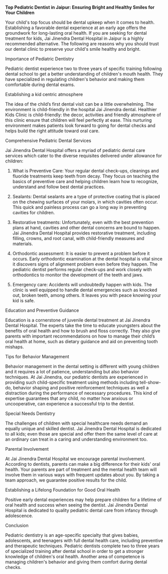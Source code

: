 **Top Pediatric Dentist in Jaipur: Ensuring Bright and Healthy Smiles for Your Children**

Your child's top focus should be dental upkeep when it comes to health. Establishing a favorable dental experience at an early age offers the groundwork for long-lasting oral health. If you are seeking for dental treatment for kids, Jai Jinendra Dental Hospital in Jaipur is a highly recommended alternative. The following are reasons why you should trust our dental clinic to preserve your child's smile healthy and bright.



Importance of Pediatric Dentistry

Pediatric dentist experience two to three years of specific training following dental school to get a better understanding of children's mouth health. They have specialized in regulating children's behavior and making them comfortable during dental exams.



Establishing a kid centric atmosphere

The idea of the child’s first dental visit can be a little overwhelming. The environment is child-friendly in the hospital Jai Jinendra dental. Healthier Kids Clinic is child-friendly: the decor, activities and friendly atmosphere of this clinic ensure that children will feel perfectly at ease. This nurturing environment makes patients look forward to going for dental checks and helps build the right attitude toward oral care.



Comprehensive Pediatric Dental Services

Jai Jinendra Dental Hospital offers a myriad of pediatric dental care services which cater to the diverse requisites delivered under allowance for children:



1. What is Preventive Care: Your regular dental check-ups, cleanings and fluoride treatments keep teeth from decay. They focus on teaching the basics of preventive care and helping children learn how to recognize, understand and follow best dental practices.



2. Sealants: Dental sealants are a type of protective coating that is placed on the chewing surfaces of your molars, in which cavities often occur. This quick and painless process can go a long way in preventing cavities for children.



3. Restorative treatments: Unfortunately, even with the best prevention plans at hand, cavities and other dental concerns are bound to happen. Jai Jinendra Dental Hospital provides restorative treatment, including filling, crowns, and root canal, with child-friendly measures and materials.



4. Orthodontic assessment: It is easier to prevent a problem before it occurs. Early orthodontic examination at the dental hospital is vital since it discovers signs of alignment problem even before they happen. The pediatric dentist performs regular check-ups and work closely with orthodontics to monitor the development of the teeth and jaws.



5. Emergency care: Accidents will undoubtedly happen with kids. The clinic is well equipped to handle dental emergencies such as knocked out, broken teeth, among others. It leaves you with peace knowing your kid is safe.



Education and Preventive Guidance

Education is a cornerstone of juvenile dental treatment at Jai Jinendra Dental Hospital. The experts take the time to educate youngsters about the benefits of oral health and how to brush and floss correctly. They also give parents with important recommendations on how to manage their child’s oral health at home, such as dietary guidance and aid on preventing tooth mishaps.



Tips for Behavior Management

Behavior management in the dental setting is different with young children and it requires a lot of patience, understanding but also behavior techniques. At Jai Jinendra, our pediatric dentists are experienced in providing such child-specific treatment using methods including tell-show-do, behavior shaping and positive reinforcement techniques as well a distraction during the performance of necessary procedures. This kind of expertise guarantees that any child, no matter how anxious or uncooperative, can experience a successful trip to the dentist.



Special Needs Dentistry

The challenges of children with special healthcare needs demand an equally unique and skilled dentist. Jai Jinendra Dental Hospital is dedicated to all kids; even those are special and offer them the same level of care at an ordinary can treat in a caring and understanding environment too.



Parental Involvement

At Jai Jinendra Dental Hospital we encourage parental involvement. According to dentists, parents can make a big difference for their kids' oral health. Your parents are part of treatment and the mental health team will involve them in various ways with frequent updates about you. By taking a team approach, we guarantee positive results for the child.



Establishing a Lifelong Foundation for Good Oral Health

Positive early dental experiences may help prepare children for a lifetime of oral health and success when seeing the dentist. Jai Jinendra Dental Hospital is dedicated to quality pediatric dental care from infancy through adolescence.


Conclusion

Pediatric dentistry is an age-specific specialty that gives babies, adolescents, and teenagers with full dental health care, including preventive and therapeutic techniques. Pediatric dentists complete two to three years of specialized training after dental school in order to get a stronger knowledge of children's oral health. Another area of competence is managing children's behavior and giving them comfort during dental checks.




 
